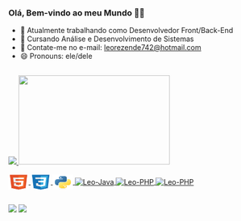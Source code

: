 ### Olá, Bem-vindo ao meu Mundo 🤙🏾

- 🔭 Atualmente trabalhando como Desenvolvedor Front/Back-End
- 🌱 Cursando Análise e Desenvolvimento de Sistemas
- 💬 Contate-me no e-mail: leorezende742@hotmail.com
- 😄 Pronouns: ele/dele

##

<div>
  <a href="https://github.com/leorzsantos">
  <img height="180em" src="https://github-readme-stats.vercel.app/api?username=leorzsantos&show_icons=true&theme=dracula&include_all_commits=true&count_private=true"/>
  <img height="177em" width="300em" src="https://cdn.discordapp.com/attachments/901196591778648064/945773376805408828/48211326d3d70aa39a881b7909d050305ed89df5_00.gif">
</div>
  <div style="display: inline_block"><br>
  <img align="center" alt="Leo-HTML" height="30" width="40" src="https://raw.githubusercontent.com/devicons/devicon/master/icons/html5/html5-original.svg">
  <img align="center" alt="Leo-CSS" height="30" width="40" src="https://raw.githubusercontent.com/devicons/devicon/master/icons/css3/css3-original.svg">
  <img align="center" alt="Leo-Python" height="30" width="40" src="https://raw.githubusercontent.com/devicons/devicon/master/icons/python/python-original.svg">
  <img align="center" alt="Leo-Java" height="30" width="40" src="https://cdn.jsdelivr.net/gh/devicons/devicon/icons/java/java-original.svg">
  <img align="center" alt="Leo-PHP" height="30" width="40" src="https://cdn.jsdelivr.net/gh/devicons/devicon/icons/php/php-plain.svg">
  <img align="center" alt="Leo-PHP" height="30" width="40" src="https://cdn.jsdelivr.net/gh/devicons/devicon/icons/mysql/mysql-original.svg">
</div>
  
  ##
  
<div>
  <a href="https://www.instagram.com/leocezar__/" target="_blank"><img src="https://img.shields.io/badge/Instagram-E4405F?style=for-the-badge&logo=instagram&logoColor=white" target="_blank"></a>
  <a href="https://www.linkedin.com/in/leonardorezendes" target="_blank"><img src="https://img.shields.io/badge/LinkedIn-0077B5?style=for-the-badge&logo=linkedin&logoColor=white" target="_blank"></a>
</div>
